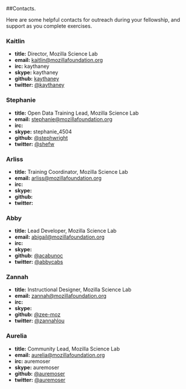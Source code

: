 ##Contacts.

Here are some helpful contacts for outreach during your fellowship, and support as you complete exercises.

### Kaitlin

* **title:** Director, Mozilla Science Lab
* **email:** kaitlin@mozillafoundation.org
* **irc:** kaythaney
* **skype:** kaythaney
* **github:** [kaythaney](https://github.com/kaythaney)
* **twitter:** [@kaythaney](https://twitter.com/kaythaney)

### Stephanie

* **title:** Open Data Training Lead, Mozilla Science Lab
* **email:** stephanie@mozillafoundation.org
* **irc:**
* **skype:** stephanie_4504
* **github:** [@stephwright](https://github.com/stephwright)
* **twitter:** [@shefw](https://twitter.com/shefw)

### Arliss

* **title:** Training Coordinator, Mozilla Science Lab
* **email:** arliss@mozillafoundation.org
* **irc:**
* **skype:**
* **github:**
* **twitter:**

### Abby 

* **title:** Lead Developer, Mozilla Science Lab
* **email:** abigail@mozillafoundation.org
* **irc:**
* **skype:**
* **github:** [@acabunoc](https://github.com/acabunoc)
* **twitter:** [@abbycabs](https://twitter.com/abbycabs)

### Zannah

* **title:** Instructional Designer, Mozilla Science Lab
* **email:** zannah@mozillafoundation.org
* **irc:**
* **skype:** 
* **github:** [@zee-moz](https://github.com/zee-moz)
* **twitter:** [@zannahlou](https://twitter.com/zannahlou)

### Aurelia

* **title:** Community Lead, Mozilla Science Lab
* **email:** aurelia@mozillafoundation.org
* **irc:** auremoser
* **skype:** auremoser
* **github:** [@auremoser](https://github.com/auremoser)
* **twitter:** [@auremoser](https://twitter.com/auremoser)
